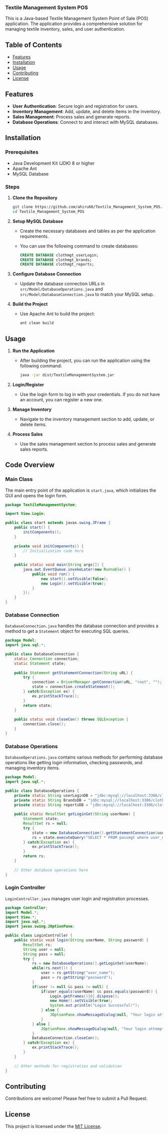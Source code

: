 ### Textile Management System POS

This is a Java-based Textile Management System Point of Sale (POS) application. The application provides a comprehensive solution for managing textile inventory, sales, and user authentication.

## Table of Contents

- [Features](#features)
- [Installation](#installation)
- [Usage](#usage)
- [Contributing](#contributing)
- [License](#license)

## Features

- **User Authentication**: Secure login and registration for users.
- **Inventory Management**: Add, update, and delete items in the inventory.
- **Sales Management**: Process sales and generate reports.
- **Database Operations**: Connect to and interact with MySQL databases.

## Installation

### Prerequisites

- Java Development Kit (JDK) 8 or higher
- Apache Ant
- MySQL Database

### Steps

1. **Clone the Repository**

   ```sh
   git clone https://github.com/ahiru60/Textile_Management_System_POS.git
   cd Textile_Management_System_POS
   ```

2. **Setup MySQL Database**

   - Create the necessary databases and tables as per the application requirements. 
   - You can use the following command to create databases:

     ```sql
     CREATE DATABASE clothmgt_userLogin;
     CREATE DATABASE clothmgt_brands;
     CREATE DATABASE clothmgt_reports;
     ```

3. **Configure Database Connection**

   - Update the database connection URLs in `src/Model/DatabaseOperations.java` and `src/Model/DatabaseConnection.java` to match your MySQL setup.

4. **Build the Project**

   - Use Apache Ant to build the project:

     ```sh
     ant clean build
     ```

## Usage

1. **Run the Application**

   - After building the project, you can run the application using the following command:

     ```sh
     java -jar dist/TextileManagementSystem.jar
     ```

2. **Login/Register**

   - Use the login form to log in with your credentials. If you do not have an account, you can register a new one.

3. **Manage Inventory**

   - Navigate to the inventory management section to add, update, or delete items.

4. **Process Sales**

   - Use the sales management section to process sales and generate sales reports.

## Code Overview

### Main Class

The main entry point of the application is `start.java`, which initializes the GUI and opens the login form.

```java
package TextileManagementSystem;

import View.Login;

public class start extends javax.swing.JFrame {
    public start() {
        initComponents();
    }
    
    private void initComponents() {
        // Initialization code here
    }
    
    public static void main(String args[]) {
        java.awt.EventQueue.invokeLater(new Runnable() {
            public void run() {
                new start().setVisible(false);
                new Login().setVisible(true);
            }
        });
    }
}
```

### Database Connection

`DatabaseConnection.java` handles the database connection and provides a method to get a `Statement` object for executing SQL queries.

```java
package Model;
import java.sql.*;

public class DatabaseConnection {
    static Connection connection;
    static Statement state;
    
    public Statement getStatementConnection(String uRL) {
        try {
            connection = DriverManager.getConnection(uRL, "root", "");
            state = connection.createStatement();
        } catch(Exception ex) {
            ex.printStackTrace();
        }
        return state;
    }
    
    public static void closeCon() throws SQLException {
        connection.close();
    }
}
```

### Database Operations

`DatabaseOperations.java` contains various methods for performing database operations like getting login information, checking passwords, and managing inventory items.

```java
package Model;
import java.sql.*;

public class DatabaseOperations {
    private static String userLoginDB = "jdbc:mysql://localhost:3306/clothmgt_userLogin";
    private static String BrandsDB = "jdbc:mysql://localhost:3306/clothmgt_brands";
    private static String reportsDB = "jdbc:mysql://localhost:3306/clothmgt_reports";
    
    public static ResultSet getLoginSet(String userName) {
        Statement state;
        ResultSet rs = null;
        try {
            state = new DatabaseConnection().getStatementConnection(userLoginDB);
            rs = state.executeQuery("SELECT * FROM passmgt where user_name='" + userName + "'");
        } catch(Exception ex) {
            ex.printStackTrace();
        }
        return rs;
    }
    
    // Other database operations here
}
```

### Login Controller

`LoginController.java` manages user login and registration processes.

```java
package Controller;
import Model.*;
import View.*;
import java.sql.*;
import javax.swing.JOptionPane;

public class LoginController {
    public static void login(String userName, String password) {
        ResultSet rs;
        String user = null;
        String pass = null;
        try {
            rs = new DatabaseOperations().getLoginSet(userName);
            while(rs.next()) {
                user = rs.getString("user_name");
                pass = rs.getString("password");
            }
            if(user != null && pass != null) {
                if(user.equals(userName) && pass.equals(password)) {
                    Login.getFrames()[0].dispose();
                    new Home().setVisible(true);
                    System.out.println("Login Successful!");
                } else {
                    JOptionPane.showMessageDialog(null, "Your login attempt failed. Please check your username and password again!");
                }
            } else {
                JOptionPane.showMessageDialog(null, "Your login attempt failed. Please check your username and password again!");
            }
            DatabaseConnection.closeCon();
        } catch(Exception ex) {
            ex.printStackTrace();
        }
    }
    
    // Other methods for registration and validation
}
```

## Contributing

Contributions are welcome! Please feel free to submit a Pull Request.

## License
This project is licensed under the [MIT License](LICENSE).
